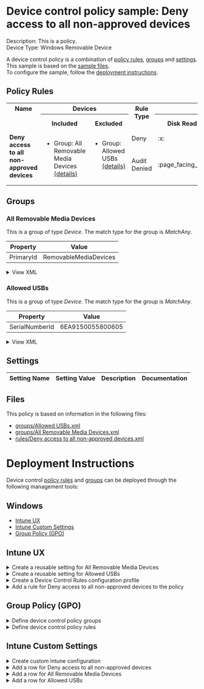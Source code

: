 # Device control policy sample: Deny access to all non-approved devices

Description: This is a policy.              
Device Type: Windows Removable Device

A device control policy is a combination of [policy rules](#policy-rules), [groups](#groups) and [settings](#settings).  
This sample is based on the [sample files](#files).  
To configure the sample, follow the [deployment instructions](#deployment-instructions).  

## Policy Rules


<table>
    <tr>
        <th rowspan="2" valign="top">Name</th>
        <th colspan="2" valign="top"><center>Devices</center></th>
        <th rowspan="2" valign="top">Rule Type</th>
        <th colspan="6" valign="top"><center>Access</center></th>
        <th rowspan="2" valign="top">Notification</th>
        <th rowspan="2" valign="top">Conditions</th>
    </tr>
    <tr>
        <th>Included</th>
        <th>Excluded</th>
        <th>Disk Read</th>
		<th>Disk Write</th>
		<th>Disk Execute</th>
		<th>File Read</th>
		<th>File Write</th>
		<th>File Execute</th></tr><tr>
            <td rowspan="2" valign="top"><b>Deny access to all non-approved devices</b></td>
            <td rowspan="2 valign="top">
                <ul><li>Group: All Removable Media Devices<a href="#all-removable-media-devices" title="MatchAny {'PrimaryId': 'RemovableMediaDevices'}"> (details)</a>  
</ul>
            </td>
            <td rowspan="2" valign="top">
                <ul><li>Group: Allowed USBs<a href="#allowed-usbs" title="MatchAny {'SerialNumberId': '6EA9150055800605'}"> (details)</a>  
</ul>
            </td>
            <td>Deny</td>
            <td>:x:</td>
            <td>:x:</td>
            <td>:x:</td>
            <td>-</td>
            <td>-</td>
            <td>-</td>
            <td>None (0)</td> 
            <td>
                <center>-</center></td>
        </tr><tr>
            <td>Audit Denied</td>
            <td>:page_facing_up:</td>
            <td>:page_facing_up:</td>
            <td>:page_facing_up:</td>
            <td>-</td>
            <td>-</td>
            <td>-</td>
            <td>Show notification and Send event (3)</td>
            <td> 
                <center>-</center></td>
        </tr></table>


## Groups


### All Removable Media Devices



This is a group of type *Device*. 
The match type for the group is *MatchAny*.


|  Property | Value |
|-----------|-------|
| PrimaryId | RemovableMediaDevices |





<details>
<summary>View XML</summary>

```xml
<Group Id="{46e10430-31ed-42c4-903e-26e1507594cd}" Type="Device">
	<!-- ./Vendor/MSFT/Defender/Configuration/DeviceControl/PolicyGroups/%7B46e10430-31ed-42c4-903e-26e1507594cd%7D/GroupData -->
	<Name>All Removable Media Devices</Name>
	<MatchType>MatchAny</MatchType>
	<DescriptorIdList>
		<PrimaryId>RemovableMediaDevices</PrimaryId>
	</DescriptorIdList>
</Group>
```
</details>

### Allowed USBs



This is a group of type *Device*. 
The match type for the group is *MatchAny*.


|  Property | Value |
|-----------|-------|
| SerialNumberId | 6EA9150055800605 |





<details>
<summary>View XML</summary>

```xml
<Group Id="{8c10f5fb-a902-474c-b12f-4f6846f2ef03}" Type="Device">
	<!-- ./Vendor/MSFT/Defender/Configuration/DeviceControl/PolicyGroups/%7B8c10f5fb-a902-474c-b12f-4f6846f2ef03%7D/GroupData -->
	<Name>Allowed USBs</Name>
	<MatchType>MatchAny</MatchType>
	<DescriptorIdList>
		<SerialNumberId>6EA9150055800605</SerialNumberId>
	</DescriptorIdList>
</Group>
```
</details>


## Settings






| Setting Name |  Setting Value | Description |Documentation |
|--------------|----------------|-------------|---------------|


## Files
This policy is based on information in the following files:

- [groups/Allowed USBs.xml](groups/Allowed%20USBs.xml)
- [groups/All Removable Media Devices.xml](groups/All%20Removable%20Media%20Devices.xml)
- [rules/Deny access to all non-approved devices.xml](rules/Deny%20access%20to%20all%20non-approved%20devices.xml)


# Deployment Instructions

Device control [policy rules](#policy-rules) and [groups](#groups) can be deployed through the following management tools:


## Windows
- [Intune UX](#intune-ux)
- [Intune Custom Settings](#intune-custom-settings)
- [Group Policy (GPO)](#group-policy-gpo)





## Intune UX

<details>
<summary>Create a reusable setting for All Removable Media Devices</summary> 

   1. Navigate to Home > Endpoint Security > Attack Surface Reduction
   2. Click on Reusable Settings
   3. Click (+) Add
   4. Enter the All Removable Media Devices for the name.  
   5. Optionally, enter a description
   6. Click on "Next"
   7. Set the match type toggle to MatchAny
   
   8. Click "Next"
   9. Click "Add"
</details>
<details>
<summary>Create a reusable setting for Allowed USBs</summary> 

   1. Navigate to Home > Endpoint Security > Attack Surface Reduction
   2. Click on Reusable Settings
   3. Click (+) Add
   4. Enter the Allowed USBs for the name.  
   5. Optionally, enter a description
   6. Click on "Next"
   7. Set the match type toggle to MatchAny
   
   8. Click "Next"
   9. Click "Add"
</details>
<details>
<summary>Create a Device Control Rules configuration profile</summary>  

   1. Navigate to Home > Endpoint Security > Attack Surface Reduction
   2. Click on "Create Policy"
   3. Under Platform, select "Windows 10 and later"
   4. Under Profile, select "Device Control Rules"
   5. Click "Create"
   6. Under Name, enter **
   7. Optionally, enter a description
   8. Click "Next"
</details>


<details>
<summary>Add a rule for Deny access to all non-approved devices to the policy</summary>


   1. Click on "+ Set reusable settings" under Included Id

   1. Click on *All Removable Media Devices*

   1. Click on "Select"


   1. Click on "+ Set reusable settings" under Excluded Id

   1. Click on *Allowed USBs*

   1. Click on "Select"

   1. Click on "+ Edit Entry"
   1. Enter *Deny access to all non-approved devices* for the name



   1. Select *Deny* from "Type"
   1. Select *None* from "Options"
   1. Select *Read, Write and Execute* from "Access mask"




   1. Add another entry.  Click on "+ Add"

   1. Select *Audit Denied* from "Type"
   1. Select *Show notification and Send event* from "Options"
   1. Select *Read, Write and Execute* from "Access mask"


   1. Click "OK"
</details>



## Group Policy (GPO)
<details>
<summary>Define device control policy groups</summary>

   1. Go to Computer Configuration > Administrative Templates > Windows Components > Microsoft Defender Antivirus > Device Control > Define device control policy groups.
   2. Save the XML below to a network share.
```xml
<Groups>
	<Group Id="{46e10430-31ed-42c4-903e-26e1507594cd}" Type="Device">
		<!-- ./Vendor/MSFT/Defender/Configuration/DeviceControl/PolicyGroups/%7B46e10430-31ed-42c4-903e-26e1507594cd%7D/GroupData -->
		<Name>All Removable Media Devices</Name>
		<MatchType>MatchAny</MatchType>
		<DescriptorIdList>
			<PrimaryId>RemovableMediaDevices</PrimaryId>
		</DescriptorIdList>
	</Group>
	<Group Id="{8c10f5fb-a902-474c-b12f-4f6846f2ef03}" Type="Device">
		<!-- ./Vendor/MSFT/Defender/Configuration/DeviceControl/PolicyGroups/%7B8c10f5fb-a902-474c-b12f-4f6846f2ef03%7D/GroupData -->
		<Name>Allowed USBs</Name>
		<MatchType>MatchAny</MatchType>
		<DescriptorIdList>
			<SerialNumberId>6EA9150055800605</SerialNumberId>
		</DescriptorIdList>
	</Group>
</Groups>
```
   3. In the Define device control policy groups window, select *Enabled* and specify the network share file path containing the XML groups data.
</details>

<details>
<summary>Define device control policy rules</summary>
 
  1. Go to Computer Configuration > Administrative Templates > Windows Components > Microsoft Defender Antivirus > Device Control > Define device control policy rules.
  2. Save the XML below to a network share.
```xml
<PolicyRules>
	<PolicyRule Id="{ddf428f0-5247-4a3c-b227-3690389627bc}" >
		<!-- ./Vendor/MSFT/Defender/Configuration/DeviceControl/PolicyRules/%7Bddf428f0-5247-4a3c-b227-3690389627bc%7D/RuleData -->
		<Name>Deny access to all non-approved devices</Name>
		<IncludedIdList>
			<GroupId>{46e10430-31ed-42c4-903e-26e1507594cd}</GroupId>
		</IncludedIdList>
		<ExcludedIdList>
			<GroupId>{8c10f5fb-a902-474c-b12f-4f6846f2ef03}</GroupId>
		</ExcludedIdList>
		<Entry Id="{515778d1-4e92-4440-9b5f-10a04236b49a}">
			<Type>Deny</Type>
			<AccessMask>7</AccessMask>
			<Options>0</Options>
		</Entry>
		<Entry Id="{ed9e0ebf-c250-4b62-840c-e7e3b1bd78b9}">
			<Type>AuditDenied</Type>
			<AccessMask>7</AccessMask>
			<Options>3</Options>
		</Entry>
	</PolicyRule>
</PolicyRules>
```
  3. In the Define device control policy rules window, select *Enabled*, and enter the network share file path containing the XML rules data.
</details>

## Intune Custom Settings

<details>
<summary>Create custom intune configuration</summary>

   1. Navigate to Devices > Configuration profiles
   2. Click Create (New Policy)
   3. Select Platform "Windows 10 and Later"
   4. Select Profile "Templates"
   5. Select Template Name "Custom"
   6. Click "Create"
   7. Under Name, enter **
   8. Optionally, enter a description
   9. Click "Next" 
</details>
<details>
<summary>Add a row for Deny access to all non-approved devices</summary>  
   
   1. Click "Add"
   2. For Name, enter *Deny access to all non-approved devices*
   3. For Description, enter **
   4. For OMA-URI, enter  *./Vendor/MSFT/Defender/Configuration/DeviceControl/PolicyRules/%7Bddf428f0-5247-4a3c-b227-3690389627bc%7D/RuleData*
   5. For Data type, select *String (XML File)*
   
        
   6. For Custom XML, select  */workspaces/mdatp-devicecontrol/deployable examples/removable_media_v2/windows/devicecontrol/rules/Deny access to all non-approved devices.xml*
         
   
   7. Click "Save"
</details>
<details>
<summary>Add a row for All Removable Media Devices</summary>  
   
   1. Click "Add"
   2. For Name, enter *All Removable Media Devices*
   3. For Description, enter **
   4. For OMA-URI, enter  *./Vendor/MSFT/Defender/Configuration/DeviceControl/PolicyGroups/%7B46e10430-31ed-42c4-903e-26e1507594cd%7D/GroupData*
   5. For Data type, select *String (XML File)*
   
        
   6. For Custom XML, select  */workspaces/mdatp-devicecontrol/deployable examples/removable_media_v2/windows/devicecontrol/groups/All Removable Media Devices.xml*
         
   
   7. Click "Save"
</details>
<details>
<summary>Add a row for Allowed USBs</summary>  
   
   1. Click "Add"
   2. For Name, enter *Allowed USBs*
   3. For Description, enter **
   4. For OMA-URI, enter  *./Vendor/MSFT/Defender/Configuration/DeviceControl/PolicyGroups/%7B8c10f5fb-a902-474c-b12f-4f6846f2ef03%7D/GroupData*
   5. For Data type, select *String (XML File)*
   
        
   6. For Custom XML, select  */workspaces/mdatp-devicecontrol/deployable examples/removable_media_v2/windows/devicecontrol/groups/Allowed USBs.xml*
         
   
   7. Click "Save"
</details>



